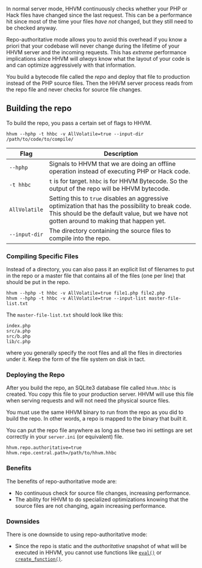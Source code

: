 In normal server mode, HHVM continuously checks whether your PHP or Hack files have changed since the last request. This can be a performance hit since most of the time your files *have not* changed, but they still need to be checked anyway.

Repo-authoritative mode allows you to avoid this overhead if you know a priori that your codebase will never change during the lifetime of your HHVM server and the incoming requests. This has *extreme* performance implications since HHVM will *always* know what the layout of your code is and can optimize aggressively with that information.

You build a bytecode file called the *repo* and deploy that file to production instead of the PHP source files. Then the HHVM server process reads from the repo file and never checks for source file changes.

## Building the repo

To build the repo, you pass a certain set of flags to HHVM.

```
hhvm --hphp -t hhbc -v AllVolatile=true --input-dir /path/to/code/to/compile/
```


Flag | Description
-----|------------
`--hphp` | Signals to HHVM that we are doing an offline operation instead of executing PHP or Hack code.
`-t hhbc` | `t` is for target. `hhbc` is for HHVM Bytecode. So the output of the repo will be HHVM bytecode.
`AllVolatile` | Setting this to `true` disables an aggressive optimization that has the possibility to break code. This should be the default value, but we have not gotten around to making that happen yet.
`--input-dir` | The directory containing the source files to compile into the repo.

### Compiling Specific Files


Instead of a directory, you can also pass it an explicit list of filenames to put in the repo or a master file that contains all of the files (one per line) that should be put in the repo.
 
```
hhvm --hphp -t hhbc -v AllVolatile=true file1.php file2.php
hhvm --hphp -t hhbc -v AllVolatile=true --input-list master-file-list.txt
```

The `master-file-list.txt` should look like this:

```
index.php
src/a.php
src/b.php
lib/c.php
```

where you generally specify the root files and all the files in directories under it. Keep the form of the file system on disk in tact.

### Deploying the Repo

After you build the repo, an SQLite3 database file called `hhvm.hhbc` is created. You copy this file to your production server. HHVM will use this file when serving requests and will not need the physical source files. 

You must use the same HHVM binary to run from the repo as you did to build the repo. In other words, a repo is mapped to the binary that built it.

You can put the repo file anywhere as long as these two ini settings are set correctly in your `server.ini` (or equivalent) file.

```
hhvm.repo.authoritative=true
hhvm.repo.central.path=/path/to/hhvm.hhbc
```

### Benefits

The benefits of repo-authoritative mode are:

* No continuous check for source file changes, increasing performance.
* The ability for HHVM to do specialized optimizations knowing that the source files are not changing, again increasing performance.

### Downsides

There is one downside to using repo-authoritative mode:

* Since the repo is static and the *authoritative* snapshot of what will be executed in HHVM, you cannot use functions like [`eval()`](http://php.net/manual/en/function.eval.php) or [`create_function()`](http://php.net/manual/en/function.create-function.php).
